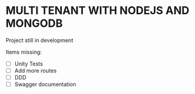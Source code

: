 # MULTI TENANT WITH NODEJS AND MONGODB

Project still in development

Items missing:

- [ ] Unity Tests
- [ ] Add more routes
- [ ] DDD
- [ ] Swagger documentation
